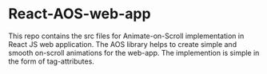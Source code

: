 # React-AOS-web-app
This repo contains the src files for Animate-on-Scroll implementation in React JS web application. The AOS library helps to create simple and smooth on-scroll animations for the web-app. The implemention is simple in the form of tag-attributes.
